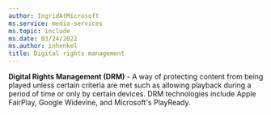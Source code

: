 ```yaml
---
author: IngridAtMicrosoft
ms.service: media-services
ms.topic: include
ms.date: 03/24/2022
ms.author: inhenkel
title: Digital rights management
---
```


**Digital Rights Management (DRM)** - A way of protecting content from being played unless certain criteria are met such as allowing playback during a period of time or only by certain devices.  DRM technologies include Apple FairPlay, Google Widevine, and Microsoft's PlayReady.
